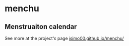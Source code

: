 # menchu
## Menstruaiton calendar

See more at the project's page [isimo00.github.io/menchu/](isimo00.github.io/menchu/)
